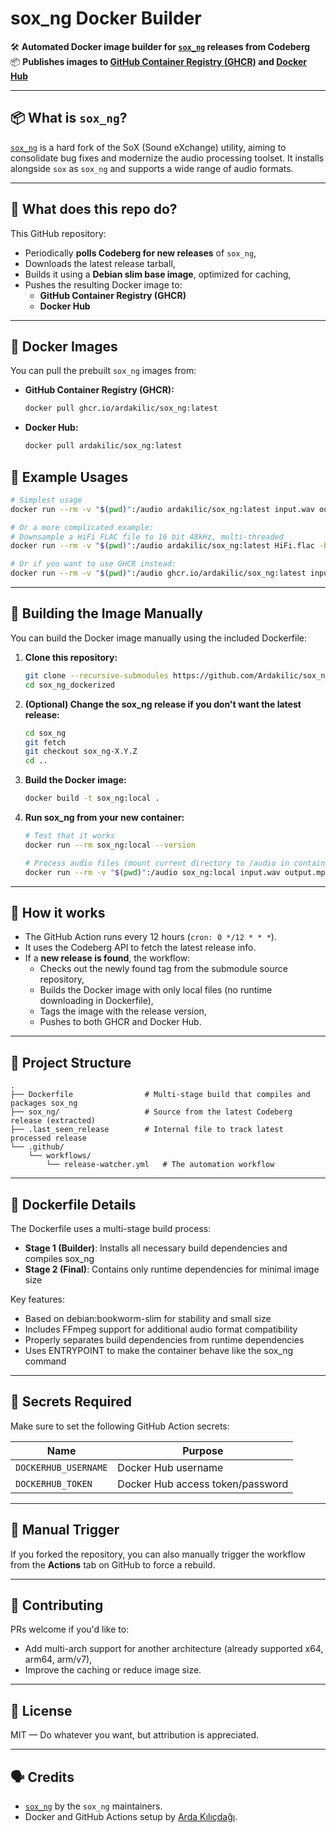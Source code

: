 # sox_ng Docker Builder

🛠️ **Automated Docker image builder for [`sox_ng`](https://codeberg.org/sox_ng/sox_ng) releases from Codeberg**  
📦 **Publishes images to [GitHub Container Registry (GHCR)](https://ghcr.io) and [Docker Hub](https://hub.docker.com)**

---

## 📦 What is `sox_ng`?

[`sox_ng`](https://codeberg.org/sox_ng/sox_ng) is a hard fork of the SoX (Sound eXchange) utility, aiming to consolidate bug fixes and modernize the audio processing toolset. It installs alongside `sox` as `sox_ng` and supports a wide range of audio formats.

---

## 🔁 What does this repo do?

This GitHub repository:

- Periodically **polls Codeberg for new releases** of `sox_ng`,
- Downloads the latest release tarball,
- Builds it using a **Debian slim base image**, optimized for caching,
- Pushes the resulting Docker image to:
  - **GitHub Container Registry (GHCR)**
  - **Docker Hub**

---

## 🐳 Docker Images

You can pull the prebuilt `sox_ng` images from:

- **GitHub Container Registry (GHCR):**
  ```bash
  docker pull ghcr.io/ardakilic/sox_ng:latest
  ```

- **Docker Hub:**
  ```bash
  docker pull ardakilic/sox_ng:latest
  ```

## 🚀 Example Usages
```bash
# Simplest usage
docker run --rm -v "$(pwd)":/audio ardakilic/sox_ng:latest input.wav output.mp3
```

```bash
# Or a more complicated example:
# Downsample a HiFi FLAC file to 16 bit 48kHz, multi-threaded
docker run --rm -v "$(pwd)":/audio ardakilic/sox_ng:latest HiFi.flac -b 16 LoFi.flac rate -v -L 48000 dither --multi-threaded
```

```bash
# Or if you want to use GHCR instead:
docker run --rm -v "$(pwd)":/audio ghcr.io/ardakilic/sox_ng:latest input.wav output.mp3
```

---

## 🔨 Building the Image Manually

You can build the Docker image manually using the included Dockerfile:

1. **Clone this repository:**
   ```bash
   git clone --recursive-submodules https://github.com/Ardakilic/sox_ng_dockerized.git
   cd sox_ng_dockerized
   ```

2. **(Optional) Change the sox_ng release if you don't want the latest release:**
   ```bash
   cd sox_ng
   git fetch
   git checkout sox_ng-X.Y.Z
   cd ..
   ```

3. **Build the Docker image:**
   ```bash
   docker build -t sox_ng:local .
   ```

4. **Run sox_ng from your new container:**
   ```bash
   # Test that it works
   docker run --rm sox_ng:local --version
   
   # Process audio files (mount current directory to /audio in container)
   docker run --rm -v "$(pwd)":/audio sox_ng:local input.wav output.mp3
   ```

---

## 🧠 How it works

- The GitHub Action runs every 12 hours (`cron: 0 */12 * * *`).
- It uses the Codeberg API to fetch the latest release info.
- If a **new release is found**, the workflow:
  - Checks out the newly found tag from the submodule source repository,
  - Builds the Docker image with only local files (no runtime downloading in Dockerfile),
  - Tags the image with the release version,
  - Pushes to both GHCR and Docker Hub.

---

## 📁 Project Structure

```
.
├── Dockerfile                # Multi-stage build that compiles and packages sox_ng
├── sox_ng/                   # Source from the latest Codeberg release (extracted)
├── .last_seen_release        # Internal file to track latest processed release
└── .github/
    └── workflows/
        └── release-watcher.yml   # The automation workflow
```

---

## 🐳 Dockerfile Details

The Dockerfile uses a multi-stage build process:
- **Stage 1 (Builder)**: Installs all necessary build dependencies and compiles sox_ng
- **Stage 2 (Final)**: Contains only runtime dependencies for minimal image size

Key features:
- Based on debian:bookworm-slim for stability and small size
- Includes FFmpeg support for additional audio format compatibility
- Properly separates build dependencies from runtime dependencies
- Uses ENTRYPOINT to make the container behave like the sox_ng command

---

## 🔐 Secrets Required

Make sure to set the following GitHub Action secrets:

| Name                 | Purpose                          |
|----------------------|----------------------------------|
| `DOCKERHUB_USERNAME` | Docker Hub username              |
| `DOCKERHUB_TOKEN`    | Docker Hub access token/password |

---

## 🧪 Manual Trigger

If you forked the repository, you can also manually trigger the workflow from the **Actions** tab on GitHub to force a rebuild.

---

## 🤝 Contributing

PRs welcome if you'd like to:
- Add multi-arch support for another architecture (already supported x64, arm64, arm/v7),
- Improve the caching or reduce image size.

---

## 📜 License

MIT — Do whatever you want, but attribution is appreciated.

---

## 🗣 Credits

- [`sox_ng`](https://codeberg.org/sox_ng/sox_ng) by the `sox_ng` maintainers.
- Docker and GitHub Actions setup by [Arda Kılıçdağı](https://github.com/Ardakilic).